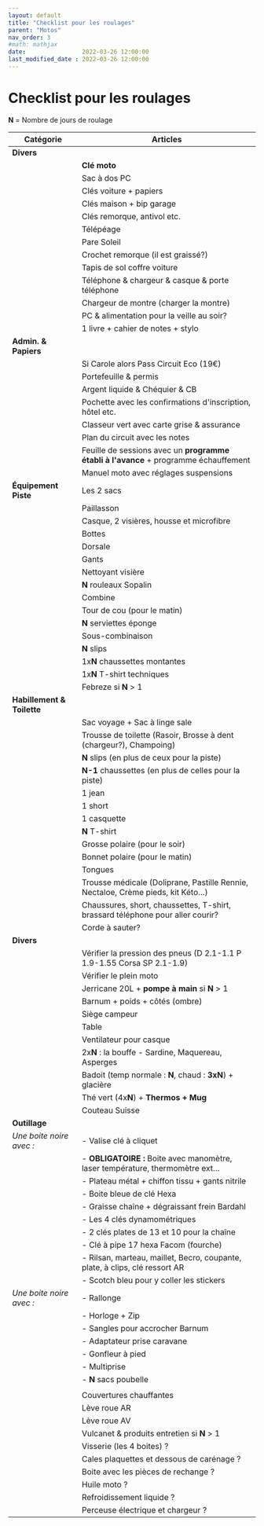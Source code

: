 ```yaml
---
layout: default
title: "Checklist pour les roulages"
parent: "Motos"
nav_order: 3
#math: mathjax
date:                2022-03-26 12:00:00
last_modified_date : 2022-03-26 12:00:00
---
```


# Checklist pour les roulages

**N** = Nombre de jours de roulage


| Catégorie                  | Articles                                                                             |
|----------------------------|--------------------------------------------------------------------------------------|
| **Divers**                 |                                                                                      |
|                            | **Clé moto**                                                                         |
|                            | Sac à dos PC                                                                         |
|                            | Clés voiture + papiers                                                               |
|                            | Clés maison + bip garage                                                             |
|                            | Clés remorque, antivol etc.                                                          |
|                            | Télépéage                                                                            |
|                            | Pare Soleil                                                                          |
|                            | Crochet remorque (il est graissé?)                                                   |
|                            | Tapis de sol coffre voiture                                                          |
|                            | Téléphone & chargeur & casque & porte téléphone                                      |
|                            | Chargeur de montre (charger la montre)                                               |
|                            | PC & alimentation pour la veille au soir?                                            |
|                            | 1 livre + cahier de notes + stylo                                                    |
| **Admin. & Papiers**       |                                                                                      |
|                            | Si Carole alors Pass Circuit Eco (19€)                                               |
|                            | Portefeuille & permis                                                                |
|                            | Argent liquide & Chéquier & CB                                                       |
|                            | Pochette avec les confirmations d'inscription, hôtel etc.                            |
|                            | Classeur vert avec carte grise & assurance                                           |
|                            | Plan du circuit avec les notes                                                       |
|                            | Feuille de sessions avec un **programme établi à l'avance** + programme échauffement |
|                            | Manuel moto avec réglages suspensions                                                |
| **Équipement Piste**       | Les 2 sacs                                                                           |
|                            | Paillasson                                                                           |
|                            | Casque, 2 visières, housse et microfibre                                             |
|                            | Bottes                                                                               |
|                            | Dorsale                                                                              |
|                            | Gants                                                                                |
|                            | Nettoyant visière                                                                    |
|                            | **N** rouleaux Sopalin                                                               |
|                            | Combine                                                                              |
|                            | Tour de cou (pour le matin)                                                          |
|                            | **N** serviettes éponge                                                              |
|                            | Sous-combinaison                                                                     |
|                            | **N** slips                                                                          |
|                            | 1x**N** chaussettes montantes                                                        |
|                            | 1x**N** T-shirt techniques                                                           |
|                            | Febreze si **N** > 1                                                                 |
| **Habillement & Toilette** |                                                                                      |
|                            | Sac voyage + Sac à linge sale                                                        |
|                            | Trousse de toilette (Rasoir, Brosse à dent (chargeur?), Champoing)                   |
|                            | **N** slips (en plus de ceux pour la piste)                                          |
|                            | **N-1** chaussettes (en plus de celles pour la piste)                                |
|                            | 1 jean                                                                               |
|                            | 1 short                                                                              |
|                            | 1 casquette                                                                          |
|                            | **N** T-shirt                                                                        |
|                            | Grosse polaire (pour le soir)                                                        |
|                            | Bonnet polaire (pour le matin)                                                       |
|                            | Tongues                                                                              |
|                            | Trousse médicale (Doliprane, Pastille Rennie, Nectaloe, Crème pieds, kit Kéto…)      |
|                            | Chaussures, short, chaussettes, T-shirt, brassard téléphone pour aller courir?       |
|                            | Corde à sauter?                                                                      |
| **Divers**                 |                                                                                      |
|                            | Vérifier la pression des pneus (D 2.1-1.1 P 1.9-1.55 Corsa SP 2.1-1.9)               |
|                            | Vérifier le plein moto                                                               |
|                            | Jerricane 20L + **pompe à main** si **N** > 1                                        |
|                            | Barnum + poids + côtés (ombre)                                                       |
|                            | Siège campeur                                                                        |
|                            | Table                                                                                |
|                            | Ventilateur pour casque                                                              |
|                            | 2x**N** : la bouffe - Sardine, Maquereau, Asperges                                   |
|                            | Badoit (temp normale : **N**, chaud : **3xN**) + glacière                            |
|                            | Thé vert (4x**N**) + **Thermos + Mug**                                               |
|                            | Couteau Suisse                                                                       |
| **Outillage**              |                                                                                      |
| *Une boite noire avec :*   | - Valise clé à cliquet                                                               |
|                            | - **OBLIGATOIRE :** Boite avec manomètre, laser température, thermomètre ext…        |
|                            | - Plateau métal + chiffon tissu + gants nitrile                                      |
|                            | - Boite bleue de clé Hexa                                                            |
|                            | - Graisse chaîne + dégraissant frein Bardahl                                         |
|                            | - Les 4 clés dynamométriques                                                         |
|                            | - 2 clés plates de 13 et 10 pour la chaîne                                           |
|                            | - Clé à pipe 17 hexa Facom (fourche)                                                 |
|                            | - Rilsan, marteau, maillet, Becro, coupante, plate, à clips, clé ressort AR          |
|                            | - Scotch bleu pour y coller les stickers                                             |
| *Une boite noire avec :*   | - Rallonge                                                                           |
|                            | - Horloge + Zip                                                                      |
|                            | - Sangles pour accrocher Barnum                                                      |
|                            | - Adaptateur prise caravane                                                          |
|                            | - Gonfleur à pied                                                                    |
|                            | - Multiprise                                                                         |
|                            | - **N** sacs poubelle                                                                |
|                            |                                                                                      |
|                            | Couvertures chauffantes                                                              |
|                            | Lève roue AR                                                                         |
|                            | Lève roue AV                                                                         |
|                            | Vulcanet & produits entretien si **N** > 1                                           |
|                            | Visserie (les 4 boites) ?                                                            |
|                            | Cales plaquettes et dessous de carénage ?                                            |
|                            | Boite avec les pièces de rechange ?                                                  |
|                            | Huile moto ?                                                                         |
|                            | Refroidissement liquide ?                                                            |
|                            | Perceuse électrique et chargeur ?                                                    |

